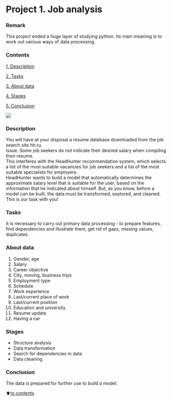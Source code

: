 # __Project 1. Job analysis__

### __Remark__
This project ended a huge layer of studying python. Its main meaning is to work out various ways of data processing.

### __Contents__
[1. Description]()<br>

[2. Tasks]()<br>

[3. About data]()<br>

[4. Stages]()<br>

[5. Conclusion]()<br>

![](https://excelkid.com/wp-content/uploads/2022/04/how-to-clean-data-in-Excel.png)

### __Description__
You will have at your disposal a resume database downloaded from the job search site hh.ru.  
Issue: Some job seekers do not indicate their desired salary when compiling their resume.  
This interferes with the HeadHunter recommendation system, which selects a list of the most suitable vacancies for job seekers and a list of the most suitable specialists for employers.  
HeadHunter wants to build a model that automatically determines the approximate salary level that is suitable for the user, based on the information that he indicated about himself. But, as you know, before a model can be built, the data must be transformed, explored, and cleaned. This is our task with you!

### __Tasks__
It is necessary to carry out primary data processing - to prepare features, find dependencies and illustrate them, get rid of gaps, missing values, duplicates.

### **About data**
1. Gender, age
2. Salary
1. Career objective
1. City, moving, business trips
1. Employment type
1. Schedule
1. Work experience
1. Last/current place of work
1. Last/current position
1. Education and university
1. Resume update
1. Having a car

### **Stages**
- Structure analysis
- Data transformation
- Search for dependencies in data
- Data cleaning

### **Conclusion**
The data is prepared for further use to build a model.

:arrow_up:[to contents]()